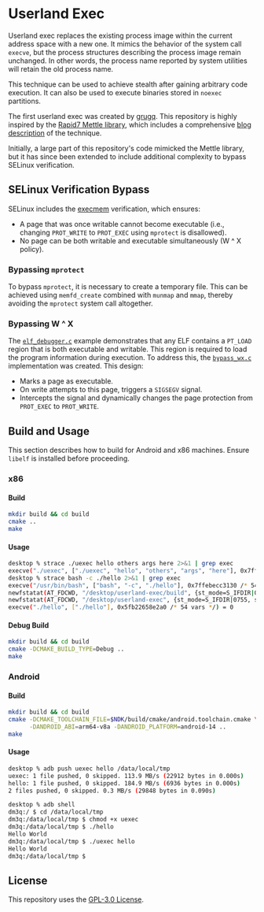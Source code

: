 # Userland Exec

Userland exec replaces the existing process image within the current address space with a new one. It mimics the behavior of the system call `execve`, but the process structures describing the process image remain unchanged. In other words, the process name reported by system utilities will retain the old process name.

This technique can be used to achieve stealth after gaining arbitrary code execution. It can also be used to execute binaries stored in `noexec` partitions.

The first userland exec was created by [grugq](https://grugq.github.io/docs/ul_exec.txt). This repository is highly inspired by the [Rapid7 Mettle library](https://github.com/rapid7/mettle), which includes a comprehensive [blog description](https://www.rapid7.com/blog/post/2019/01/03/santas-elfs-running-linux-executables-without-execve/) of the technique.

Initially, a large part of this repository's code mimicked the Mettle library, but it has since been extended to include additional complexity to bypass SELinux verification.

## SELinux Verification Bypass
SELinux includes the [execmem](https://selinuxproject.org/page/ObjectClassesPerms#process) verification, which ensures:
- A page that was once writable cannot become executable (i.e., changing `PROT_WRITE` to `PROT_EXEC` using `mprotect` is disallowed).
- No page can be both writable and executable simultaneously (W ^ X policy).

### Bypassing `mprotect`
To bypass `mprotect`, it is necessary to create a temporary file. This can be achieved using `memfd_create` combined with `munmap` and `mmap`, thereby avoiding the `mprotect` system call altogether.

### Bypassing W ^ X
The [`elf_debugger.c`](examples/elf_debugger.c) example demonstrates that any ELF contains a `PT_LOAD` region that is both executable and writable. This region is required to load the program information during execution. To address this, the [`bypass_wx.c`](examples/bypass_wx.c) implementation was created. This design:
- Marks a page as executable.
- On write attempts to this page, triggers a `SIGSEGV` signal.
- Intercepts the signal and dynamically changes the page protection from `PROT_EXEC` to `PROT_WRITE`.

## Build and Usage
This section describes how to build for Android and x86 machines. Ensure `libelf` is installed before proceeding.

### x86
#### Build
```bash
mkdir build && cd build
cmake ..
make
```

#### Usage
```bash
desktop % strace ./uexec hello others args here 2>&1 | grep exec
execve("./uexec", ["./uexec", "hello", "others", "args", "here"], 0x7ffc34ec02f0 /* 54 vars */) = 0
desktop % strace bash -c ./hello 2>&1 | grep exec
execve("/usr/bin/bash", ["bash", "-c", "./hello"], 0x7ffebecc3130 /* 54 vars */) = 0
newfstatat(AT_FDCWD, "/desktop/userland-exec/build", {st_mode=S_IFDIR|0755, st_size=4096, ...}, 0) = 0
newfstatat(AT_FDCWD, "/desktop/userland-exec", {st_mode=S_IFDIR|0755, st_size=4096, ...}, 0) = 0
execve("./hello", ["./hello"], 0x5fb22658e2a0 /* 54 vars */) = 0
```

#### Debug Build
```bash
mkdir build && cd build
cmake -DCMAKE_BUILD_TYPE=Debug ..
make
```

### Android
#### Build
```bash
mkdir build && cd build
cmake -DCMAKE_TOOLCHAIN_FILE=$NDK/build/cmake/android.toolchain.cmake \
      -DANDROID_ABI=arm64-v8a -DANDROID_PLATFORM=android-14 ..
make
```

#### Usage
```bash
desktop % adb push uexec hello /data/local/tmp
uexec: 1 file pushed, 0 skipped. 113.9 MB/s (22912 bytes in 0.000s)
hello: 1 file pushed, 0 skipped. 184.9 MB/s (6936 bytes in 0.000s)
2 files pushed, 0 skipped. 0.3 MB/s (29848 bytes in 0.090s)

desktop % adb shell
dm3q:/ $ cd /data/local/tmp
dm3q:/data/local/tmp $ chmod +x uexec
dm3q:/data/local/tmp $ ./hello
Hello World
dm3q:/data/local/tmp $ ./uexec hello
Hello World
dm3q:/data/local/tmp $
```

## License
This repository uses the [GPL-3.0 License](https://spdx.org/licenses/GPL-3.0.html).
